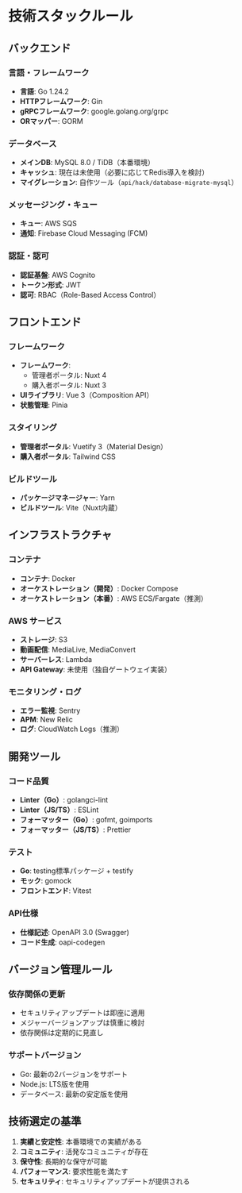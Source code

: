 # 技術スタックルール

## バックエンド

### 言語・フレームワーク
- **言語**: Go 1.24.2
- **HTTPフレームワーク**: Gin
- **gRPCフレームワーク**: google.golang.org/grpc
- **ORマッパー**: GORM

### データベース
- **メインDB**: MySQL 8.0 / TiDB（本番環境）
- **キャッシュ**: 現在は未使用（必要に応じてRedis導入を検討）
- **マイグレーション**: 自作ツール（`api/hack/database-migrate-mysql`）

### メッセージング・キュー
- **キュー**: AWS SQS
- **通知**: Firebase Cloud Messaging (FCM)

### 認証・認可
- **認証基盤**: AWS Cognito
- **トークン形式**: JWT
- **認可**: RBAC（Role-Based Access Control）

## フロントエンド

### フレームワーク
- **フレームワーク**: 
  - 管理者ポータル: Nuxt 4
  - 購入者ポータル: Nuxt 3
- **UIライブラリ**: Vue 3（Composition API）
- **状態管理**: Pinia

### スタイリング
- **管理者ポータル**: Vuetify 3（Material Design）
- **購入者ポータル**: Tailwind CSS

### ビルドツール
- **パッケージマネージャー**: Yarn
- **ビルドツール**: Vite（Nuxt内蔵）

## インフラストラクチャ

### コンテナ
- **コンテナ**: Docker
- **オーケストレーション（開発）**: Docker Compose
- **オーケストレーション（本番）**: AWS ECS/Fargate（推測）

### AWS サービス
- **ストレージ**: S3
- **動画配信**: MediaLive, MediaConvert
- **サーバーレス**: Lambda
- **API Gateway**: 未使用（独自ゲートウェイ実装）

### モニタリング・ログ
- **エラー監視**: Sentry
- **APM**: New Relic
- **ログ**: CloudWatch Logs（推測）

## 開発ツール

### コード品質
- **Linter（Go）**: golangci-lint
- **Linter（JS/TS）**: ESLint
- **フォーマッター（Go）**: gofmt, goimports
- **フォーマッター（JS/TS）**: Prettier

### テスト
- **Go**: testing標準パッケージ + testify
- **モック**: gomock
- **フロントエンド**: Vitest

### API仕様
- **仕様記述**: OpenAPI 3.0 (Swagger)
- **コード生成**: oapi-codegen

## バージョン管理ルール

### 依存関係の更新
- セキュリティアップデートは即座に適用
- メジャーバージョンアップは慎重に検討
- 依存関係は定期的に見直し

### サポートバージョン
- Go: 最新の2バージョンをサポート
- Node.js: LTS版を使用
- データベース: 最新の安定版を使用

## 技術選定の基準

1. **実績と安定性**: 本番環境での実績がある
2. **コミュニティ**: 活発なコミュニティが存在
3. **保守性**: 長期的な保守が可能
4. **パフォーマンス**: 要求性能を満たす
5. **セキュリティ**: セキュリティアップデートが提供される
